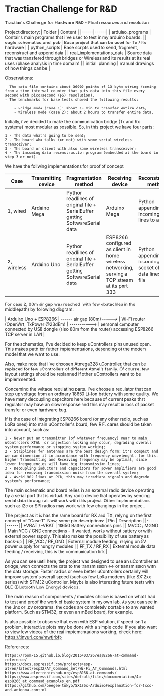 # Tractian Challenge for R&D

Tractian's Challenge for Hardware R&D - Final resources and resolution

Project directory:
| Folder | Content | 
|------|------|
| arduino_programs | Contains main programs that i've used to test in my arduino boards. |
| eagle_schematics_and_pcb | Base project that can be used for Tx / Rx hardware |
| python_scripts | Base scripts used to send, fragment, reconstruct and append data |
| real_implementations_data | Source data that was transfered through bridges or Wireless and its results at its real uses (phase analysis in time domain) |
| initial_planning | manual drawings of how things can be |

Observations: 

	- The data file contains about 36000 points of 13 byte string (coming from a time interval counter that puts data into this file every second with picossecond (pS) resolution).
	- The benchmarks for base tests showed the following results:

		- Bridge mode (case 1): about 15 min to transfer entire data;
		- Wireless mode (case 2): about 2 hours to transfer entire data.

Initially, i've decided to make the communication bridge (Tx and Rx systems) most modular as possible. So, in this project we have four parts:

	1 - The data what's going to be sent;
	2 - The board who talks (or not) with some serial wireless transceiver;
	3 - The board or client with also some wireless transceiver;
	4 - The incoming data reconstruction program (embedded at the board in step 3 or not).

We have the follwing implementations for proof of concept:

| Case | Transmitting device | Fragmentation method | Receiving device | Reconstruction method | 
|------|------|------|------|------|
| 1, wired | Arduino Mega | Python readlines of original file + SerialBuffer getting SoftwareSerial data | Arduino Mega | Python appending incoming serial lines to a file |
| 2, wireless | Arduino Uno | Python readlines of original file + SerialBuffer getting SoftwareSerial data | ESP8266 configured as client in home wireless networking, serving a TCP stream at its port 333 | Python appending incoming socket client data lines to a file |

For case 2, 80m air gap was reached (with few obstachles in the middlepath) by following  diagram:

| Arduino Uno + ESP8266 | ------ air gap (80m) -----> | Wi-Fi router (OpenWrt, TxPower @23dBm) | -----------> | personal computer connected by USB dongle (also 80m from the router) accessing ESP8266 TCP server in LAN |

For the schematics, I've decided to keep uControllers pins unused open. This makes path for futher implementations, depending of the modem model that we want to use. 

Also, make note that i've choosen Atmega328 uController, that can be replaced for few uControllers of different Atmel's family. Of course, few layout settings should be replanned if other uControllers want to be implemmented. 

Concerning the voltage regulating parts, i've choose a regulator that can step up voltage from an ordinary 18650 Li-Ion battery with some quality. We have many decoupling capacitors here because of current peaks that regulator may have an slow response and this may result in loss of packet transfer or even hardware bug. 

If is the case of integrating ESP8266 board (or any other radio, such as LoRa ones) into main uController's board, few R.F. cares should be taken into account, such as:

	1 - Never put an transmitter (of whatever frequency) near to main uControlers XTAL, or injection locking may occur, degrading overall system performance or stopping system working;
	2 - Striplines for antennas are the best design form: it's compact and we can dimension it in accordance with frequency wavelenght, for this, higher Transmitting and Receiving frequency may be optimal, since lower freququencies will have big transmission lines;
	3 - Decoupling inductors and capacitors for power amplifiers are good idea for removing transmission noise from the overall system;
	4 - Avoid 90º lines at PCB, this may irradiate signals and degrade system's performance;

The main schematic and board relies in an external radio device operating by a serial port that is virtual. Any radio device that operates by sending serial data through air will work with this project. Other implementations such as i2c or SPI radios may work with few changings in the project.

The project as it is has the same board for RX and TX, relying on the first concept of "Case 1". Now, some pin descriptions:
| Pin | Description |
|------|------|
| +VBAT / -VBAT | 18650 Battery connections pins |
| MVCC / MGND | Main VCC / GND connections - If wanted, works without battery or with external power supply. This also makes the possibility of use battery as back-up |
| RF_VCC / RF_GND | External module feeding, relying on 5V power supply for hungry modules |
| RF_TX / RF_RX | External module data feeding / receiving, this is the communication link |

As you can see until here, the project was designed to use an uController as bridge, wich connects the data to the transmission <-> or transmission with the data storage.
Faster radios or even better uControllers certainly will improve system's overall speed (such as few LoRa modems (like SX12xx series) with STM32 uController. Maybe is also interesting future tests with BLE (Bluetooth Low Energy) devices. 

The main reason of componnents / modules choice is based on what I had to test and proof the work of basic system in my own lab. As you can see in the .ino or .py programs, the codes are completely portable to any wanted platform. Such as STM32, or even an mBed board, for example. 

Is also possible to observe that even with ESP solution, if speed isn't a problem, interactive plots may be done with a simple code. If you also want to view few videos of the real implementations working, check here: https://tinyurl.com/mwtjrbfp

References:

	https://room-15.github.io/blog/2015/03/26/esp8266-at-command-reference/
	https://docs.espressif.com/projects/esp-at/en/latest/esp32/AT_Command_Set/Wi-Fi_AT_Commands.html
	https://www.electronicshub.org/esp8266-at-commands/
	https://www.espressif.com/sites/default/files/documentation/4b-esp8266_at_command_examples_en.pdf
	https://github.com/beegee-tokyo/SX126x-Arduino#explanation-for-txco-and-antenna-control
